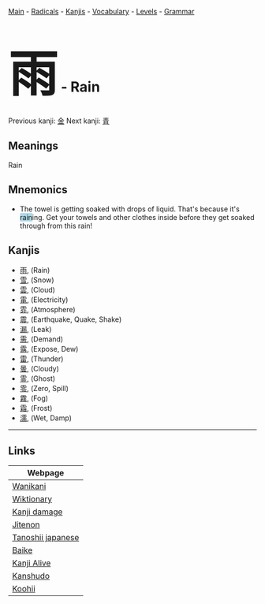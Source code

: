 <style> bigfont {font-size: 100px}</style>
[Main](../README.md) -
[Radicals](../radicals.md) -
[Kanjis](../kanjis.md) -
[Vocabulary](../vocabulary.md) -
[Levels](../levels.md) -
[Grammar](../grammar.md)
# <bigfont> 雨</bigfont> - Rain 

Previous kanji: [金](金.md) Next kanji: [青](青.md) 

## Meanings
 Rain
## Mnemonics
 * The towel is getting soaked with drops of liquid. That's because it's <span style="background-color:#ADD8E6"> rain</span>ing. Get your towels and other clothes inside before they get soaked through from this rain!


## Kanjis
 * [雨](../kanjis/雨.md), (Rain)
* [雪](../kanjis/雪.md), (Snow)
* [雲](../kanjis/雲.md), (Cloud)
* [電](../kanjis/電.md), (Electricity)
* [雰](../kanjis/雰.md), (Atmosphere)
* [震](../kanjis/震.md), (Earthquake, Quake, Shake)
* [漏](../kanjis/漏.md), (Leak)
* [需](../kanjis/需.md), (Demand)
* [露](../kanjis/露.md), (Expose, Dew)
* [雷](../kanjis/雷.md), (Thunder)
* [曇](../kanjis/曇.md), (Cloudy)
* [霊](../kanjis/霊.md), (Ghost)
* [零](../kanjis/零.md), (Zero, Spill)
* [霧](../kanjis/霧.md), (Fog)
* [霜](../kanjis/霜.md), (Frost)
* [濡](../kanjis/濡.md), (Wet, Damp)



---

## Links 

| Webpage |
| --- |
| [Wanikani          ](https://www.wanikani.com/kanji/雨) |
| [Wiktionary        ](https://en.wiktionary.org/wiki/雨) |
| [Kanji damage      ](http://www.kanjidamage.com/kanji/search?utf8=✓&q=雨) |
| [Jitenon           ](https://jitenon.com/kanji/雨) |
| [Tanoshii japanese ](https://www.tanoshiijapanese.com/dictionary/kanji.cfm?k=雨) |
| [Baike             ](https://baike.baidu.com/item/雨) |
| [Kanji Alive       ](https://app.kanjialive.com/雨) |
| [Kanshudo          ](https://www.kanshudo.com/searchmn?q=雨) |
| [Koohii            ](https://kanji.koohii.com/study/kanji/雨) |
